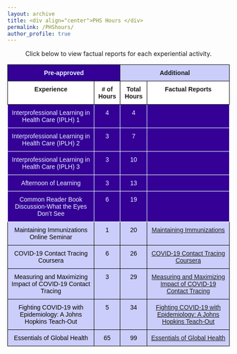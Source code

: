 ```yaml
---
layout: archive
title: <div align="center">PHS Hours </div>  
permalink: /PHShours/
author_profile: true
---  
```

<p style="text-align: center;">Click below to view factual reports for each experiential activity.</p>

<style type="text/css">
.tg  {border-collapse:collapse;border-spacing:0;}
.tg td{border-color:black;border-style:solid;border-width:1px;font-family:Arial, sans-serif;font-size:14px;
  overflow:hidden;padding:10px 5px;word-break:normal;}
.tg th{border-color:black;border-style:solid;border-width:1px;font-family:Arial, sans-serif;font-size:14px;
  font-weight:normal;overflow:hidden;padding:10px 5px;word-break:normal;}
.tg .tg-t7s9{background-color:#cbcefb;border-color:#000000;font-weight:bold;text-align:center;vertical-align:top}
.tg .tg-rce2{background-color:#cbcefb;border-color:#000000;color:#6A5ACD;text-align:center;text-decoration:underline;
  vertical-align:top}
.tg .tg-un5y{background-color:#340096;border-color:#000000;color:#ecf4ff;font-weight:bold;text-align:center;vertical-align:top}
.tg .tg-mums{background-color:#ffffff;border-color:#000000;font-weight:bold;text-align:center;vertical-align:top}
.tg .tg-qsfr{background-color:#340096;border-color:#ffffff;color:#ecf4ff;text-align:center;vertical-align:top}
.tg .tg-l9lw{background-color:#340096;border-color:#ffffff;color:#ffffff;font-weight:bold;text-align:left;vertical-align:top}
.tg .tg-qr4s{background-color:#cbcefb;border-color:#000000;color:#080000;text-align:center;vertical-align:top}
@media screen and (max-width: 767px) {.tg {width: auto !important;}.tg col {width: auto !important;}.tg-wrap {overflow-x: auto;-webkit-overflow-scrolling: touch;}}</style>
<div class="tg-wrap"><table class="tg">
<tbody>
  <tr>
    <td class="tg-un5y" colspan="2">Pre-approved</td>
    <td class="tg-t7s9" colspan="2">Additional </td>
  </tr>
  <tr>
    <td class="tg-mums"><span style="font-weight:bold">Experience</span></td>
    <td class="tg-mums"><span style="font-weight:bold"># of Hours</span></td>
    <td class="tg-mums"><span style="font-weight:bold">Total Hours</span></td>
    <td class="tg-mums"><span style="font-weight:bold">Factual Reports</span></td>
  </tr>
  <tr>
    <td class="tg-qsfr">Interprofessional Learning in Health Care (IPLH) 1</td>
    <td class="tg-qsfr">4</td>
    <td class="tg-qsfr">4</td>
    <td class="tg-l9lw"></td>
  </tr>
  <tr>
    <td class="tg-qsfr">Interprofessional Learning in Health Care (IPLH) 2</td>
    <td class="tg-qsfr">3</td>
    <td class="tg-qsfr">7</td>
    <td class="tg-l9lw"></td>
  </tr>
  <tr>
    <td class="tg-qsfr">Interprofessional Learning in Health Care (IPLH) 3</td>
    <td class="tg-qsfr">3</td>
    <td class="tg-qsfr">10</td>
    <td class="tg-l9lw"></td>
  </tr>
  <tr>
    <td class="tg-qsfr">Afternoon of Learning</td>
    <td class="tg-qsfr">3</td>
    <td class="tg-qsfr">13</td>
    <td class="tg-l9lw"></td>
  </tr>
  <tr>
    <td class="tg-qsfr">Common Reader Book Discussion-What the Eyes Don’t See</td>
    <td class="tg-qsfr">6</td>
    <td class="tg-qsfr">19</td>
    <td class="tg-l9lw"></td>
  </tr>
  <tr>
    <td class="tg-qr4s">Maintaining Immunizations Online Seminar</td>
    <td class="tg-qr4s">1</td>
    <td class="tg-qr4s">20</td>
    <td class="tg-rce2"><a href="https://shalslikesepi.github.io/files/SN_APE 1 Immunizations Seminar.pdf" target="_blank" rel="noreferrer"> Maintaining Immunizations</a></td>
  <tr>
    <td class="tg-qr4s">COVID-19 Contact Tracing Coursera</td>
    <td class="tg-qr4s">6</td>
    <td class="tg-qr4s">26</td>
    <td class="tg-rce2"><a href="https://shalslikesepi.github.io/files/SN_APE 2 Contact Tracing 1.pdf" target="_blank" rel="noreferrer"> COVID-19 Contact Tracing Coursera</a></td>
  <tr>
    <td class="tg-qr4s">Measuring and Maximizing Impact of COVID-19 Contact Tracing</td>
    <td class="tg-qr4s">3</td>
    <td class="tg-qr4s">29</td>
    <td class="tg-rce2"><a href="https://shalslikesepi.github.io/files/SN_APE 3 Contact Tracing 2.pdf" target="_blank" rel="noreferrer"> Measuring and Maximizing Impact of COVID-19 Contact Tracing</a></td>
  <tr>
    <td class="tg-qr4s">Fighting COVID-19 with Epidemiology: A Johns Hopkins Teach-Out</td>
    <td class="tg-qr4s">5</td>
    <td class="tg-qr4s">34</td>
    <td class="tg-rce2"><a href="https://shalslikesepi.github.io/files/SN_APE 4 Fighting COVID.pdf" target="_blank" rel="noreferrer"> Fighting COVID-19 with Epidemiology: A Johns Hopkins Teach-Out</a></td>
  <tr>
    <td class="tg-qr4s">Essentials of Global Health</td>
    <td class="tg-qr4s">65</td>
    <td class="tg-qr4s">99</td>
    <td class="tg-rce2"><a href="https://shalslikesepi.github.io/files/SN_APE 5 Global Health.pdf" target="_blank" rel="noreferrer"> Essentials of Global Health</a></td>
  </tr>
</tbody>
</table></div>

